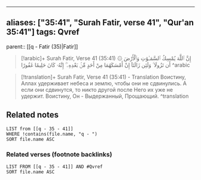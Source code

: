 
---
aliases: ["35:41", "Surah Fatir, verse 41", "Qur'an 35:41"]
tags: Qvref
---

parent:: [[q - Fatir (35)|Fatir]]

> [!arabic]+ Surah Fatir, Verse 41 (35:41)
> <span class="quran-arabic">۞ إِنَّ ٱللَّهَ يُمْسِكُ ٱلسَّمَـٰوَٰتِ وَٱلْأَرْضَ أَن تَزُولَا ۚ وَلَئِن زَالَتَآ إِنْ أَمْسَكَهُمَا مِنْ أَحَدٍ مِّنۢ بَعْدِهِۦٓ ۚ إِنَّهُۥ كَانَ حَلِيمًا غَفُورًا</span>
^arabic

> [!translation]+ Surah Fatir, Verse 41 (35:41) - Translation
> Воистину, Аллах удерживает небеса и землю, чтобы они не сдвинулись. А если они сдвинутся, то никто другой после Него их уже не удержит. Воистину, Он - Выдержанный, Прощающий.
^translation



## Related notes
```dataview
LIST from [[q - 35 - 41]]
WHERE !contains(file.name, "q - ")
SORT file.name ASC
```

### Related verses (footnote backlinks)
```dataview
LIST FROM [[q - 35 - 41]] AND #Qvref
SORT file.name ASC
```

